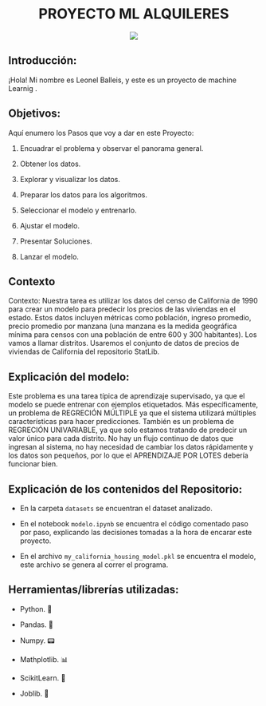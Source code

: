 # <h1 align=center> **PROYECTO ML ALQUILERES** </h1>

<p align="center">
<img src="https://www.elfinancierocr.com/resizer/A5KgZLcsRVT3f-WgEPquNkv0C-4=/1440x0/filters:format(jpg):quality(70)/cloudfront-us-east-1.images.arcpublishing.com/gruponacion/KPYSWMMBFFARXOIAJERIT7ZLVY.jpg"   
>
</p>


## Introducción:

¡Hola!  Mi nombre es Leonel Balleis, y este es un proyecto de machine Learnig .

## Objetivos: 

Aquí enumero los Pasos que voy a dar en este Proyecto:

1. Encuadrar el problema y observar el panorama general.

2. Obtener los datos.

3. Explorar y visualizar los datos.

4. Preparar los datos para los algoritmos.

5. Seleccionar el modelo y entrenarlo.

6. Ajustar el modelo.

7. Presentar Soluciones.

8. Lanzar el modelo.

## Contexto

Contexto: Nuestra tarea es utilizar los datos del censo de California de 1990 para crear un modelo para predecir los precios de las viviendas en el estado.
Estos datos incluyen métricas como población, ingreso promedio, precio promedio por manzana (una manzana es la medida geográfica mínima para censos con una población de entre 600 y 300 habitantes).
Los vamos a llamar distritos.
Usaremos el conjunto de datos de precios de viviendas de California del repositorio StatLib.

## Explicación del modelo:

Este problema es una tarea típica de aprendizaje supervisado, ya que el modelo se puede entrenar con ejemplos etiquetados. Más específicamente, un problema de REGRECIÓN MÚLTIPLE ya que el sistema utilizará múltiples características para hacer predicciones.
También es un problema de REGRECIÓN UNIVARIABLE, ya que solo estamos tratando de predecir un valor único para cada distrito.
No hay un flujo continuo de datos que ingresan al sistema, no hay necesidad de cambiar los datos rápidamente y los datos son pequeños, por lo que el APRENDIZAJE POR LOTES debería funcionar bien.

## Explicación de los contenidos del Repositorio:

+ En la carpeta `datasets` se encuentran el dataset analizado.

+ En el notebook `modelo.ipynb` se encuentra el código comentado paso por paso, explicando las decisiones tomadas a la hora de encarar este proyecto.

+ En el archivo `my_california_housing_model.pkl` se encuentra el modelo, este archivo se genera al correr el programa. 


## Herramientas/librerías utilizadas:

+ Python. 🐍

+ Pandas. 🐼

+ Numpy. 📟

+ Mathplotlib. 📊

+ ScikitLearn. 🤖

+ Joblib. 📁


